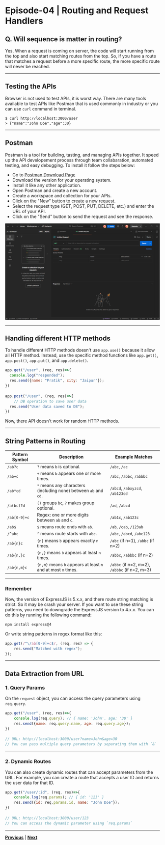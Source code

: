 # Episode-04 | Routing and Request Handlers

## Q. Will sequence is matter in routing?
Yes, When a request is coming on server, the code will start running from the top and also start matching routes from the top. So, if you have a route that matches a request before a more specific route, the more specific route will never be reached.

---

## Testing the APIs
Browser is not used to test APIs, it is worst way. There are many tools available to test APIs like Postman that is used commonly in industry or you can use `curl` command in terminal.
```shell
$ curl http://localhost:3000/user
> {"name":"John Doe","age":30}
```

---

## Postman
Postman is a tool for building, tasting, and managing APIs together. It speed up the API developement process through team collabaration, automated testing, and easy debugging. To install it follow the steps below:
- Go to [Postman Download Page](https://www.postman.com/downloads/)
- Download the version for your operating system.
- Install it like any other application.
- Open Postman and create a new account.
- Create a workspace and collection for your APIs.
- Click on the "New" button to create a new request.
- Select the request type (GET, POST, PUT, DELETE, etc.) and enter the URL of your API.
- Click on the "Send" button to send the request and see the response.

![Postman Screenshot](./postman.png)

---

## Handling different HTTP methods
To handle different HTTP methods doesn't use `app.use()` because it allow all HTTP method. Instead, use the specific method functions like `app.get()`, `app.post()`, `app.put()`, and `app.delete()`.

```javascript
app.get("/user", (req, res)=>{
  console.log("responded");
  res.send({name: "Pratik", city: "Jaipur"});
})

app.post("/user", (req, res)=>{
    // DB operation to save user data
  res.send("User data saved to DB");
})
```
Now, there API doesn't work for random HTTP methods.

---

## String Patterns in Routing
| **Pattern Symbol**  | **Description**                                                             | **Example Matches**                                 |
|---------------------|-----------------------------------------------------------------------------|-------------------------------------------------|
| `/ab?c`             | `?` means `b` is optional.                                                  | `/abc`, `/ac`                                   |
| `/ab+c`             | `+` means `b` appears one or more times.                                    | `/abc`, `/abbc`, `/abbbc`                       |
| `/ab*cd`            | `*` means any characters (including none) between `ab` and `cd`.            | `/abcd`, `/abxyzcd`, `/ab123cd`                 |
| `/a(bc)?d`          | `()` groups `bc`, `?` makes group optional.                                 | `/ad`, `/abcd`                                  |
| `/ab[0-9]+c`        | Regex: one or more digits between `ab` and `c`.                             | `/ab1c`, `/ab123c`                              |
| `/ab$`              | `$` means route ends with `ab`.                                             | `/ab`, `/cab`, `/123ab`                         |
| `/^abc`             | `^` means route starts with `abc`.                                          | `/abc`, `/abcd`, `/abc123`                      |
| `/ab{n}c`           | `{n}` means `b` appears exactly `n` times.                                  | `/abc` (if n=1), `/abbc` (if n=2)               |
| `/ab{n,}c`          | `{n,}` means `b` appears at least `n` times.                                | `/abbc`, `/abbbc` (if n=2)                      |
| `/ab{n,m}c`         | `{n,m}` means `b` appears at least `n` and at most `m` times.               | `/abbc` (if n=2, m=2), `/abbbc` (if n=2, m=3)   |

---

### Remember
Now, the version of ExpressJS is 5.x.x, and there route string matching is strict. So it may be crash your server. If you want to use these string patterns, you need to downgrade the ExpressJS version to 4.x.x. You can do this by running the following command:
```bash
npm install express@4
```
Or write string patterns in regex format like this:
```javascript
app.get(/^\/ab[0-9]+c$/, (req, res) => {
    res.send("Matched with regex");
});
```

---

## Data Extraction from URL
### 1. Query Params
On the `request` object, you can access the query parameters using `req.query`.
```javascript
app.get("/user", (req, res)=>{
    console.log(req.query); // { name: 'John', age: '30' }
    res.send({name: req.query.name, age: req.query.age});
})

// URL: http://localhost:3000/user?name=John&age=30
// You can pass multiple query parameters by separating them with `&`
```

---

### 2. Dynamic Routes
You can also create dynamic routes that can accept parameters from the URL. For example, you can create a route that accepts a user ID and returns the user data for that ID.
```javascript
app.get("/user/:id", (req, res)=>{
    console.log(req.params); // { id: '123' }
    res.send({id: req.params.id, name: "John Doe"});
})

// URL: http://localhost:3000/user/123
// You can access the dynamic parameter using `req.params`
```

---

[**Previous**](../S02%20Episode%203/README.md) | [**Next**](../S02%20Episode%205/README.md)